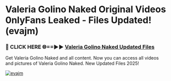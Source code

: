 # Valeria Golino Naked Original Videos 0nlyFans Leaked - Files Updated! (evajm)

<h3>🔴 CLICK HERE 🌐==►► <a href="https://tinyurl.com/yckcrads" rel="nofollow">Valeria Golino Naked Updated Files</a></h3>

Get Valeria Golino Naked and all content. Now you can access all videos and pictures of Valeria Golino Naked. New Updated Files 2025!

[![evajm](https://i.imgur.com/hpKpOFt.gif)](https://tinyurl.com/yckcrads)
